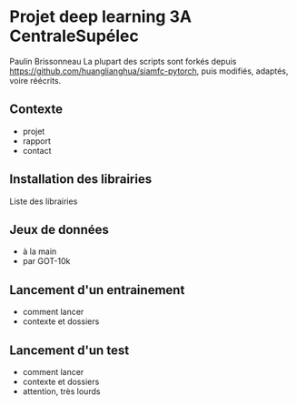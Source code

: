 # Projet deep learning 3A CentraleSupélec

Paulin Brissonneau
La plupart des scripts sont forkés depuis https://github.com/huanglianghua/siamfc-pytorch, puis modifiés, adaptés, voire réécrits.

## Contexte

- projet
- rapport
- contact

## Installation des librairies

Liste des librairies

## Jeux de données

- à la main
- par GOT-10k

## Lancement d'un entrainement

- comment lancer
- contexte et dossiers

## Lancement d'un test

- comment lancer
- contexte et dossiers
- attention, très lourds
